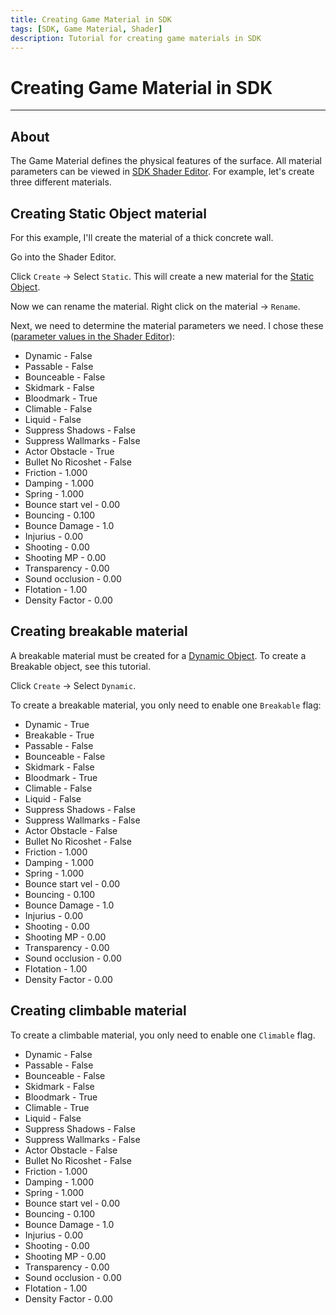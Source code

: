 ```yaml
---
title: Creating Game Material in SDK
tags: [SDK, Game Material, Shader]
description: Tutorial for creating game materials in SDK
---
```


# Creating Game Material in SDK

___

## About

The Game Material defines the physical features of the surface. All material parameters can be viewed in [SDK Shader Editor](../../modding-tools/sdk/shader-editor/README.md). For example, let's create three different materials.

## Creating Static Object material

For this example, I'll create the material of a thick concrete wall.

Go into the Shader Editor.

Click `Create` -> Select `Static`. This will create a new material for the [Static Object](../../glossary/glossary.html#static-object).

Now we can rename the material. Right click on the material -> `Rename`.

Next, we need to determine the material parameters we need. I chose these ([parameter values in the Shader Editor](../../modding-tools/sdk/shader-editor/se-item-properties.md)):

- Dynamic - False
- Passable - False
- Bounceable - False
- Skidmark - False
- Bloodmark - True
- Climable - False
- Liquid - False
- Suppress Shadows - False
- Suppress Wallmarks - False
- Actor Obstacle - True
- Bullet No Ricoshet - False
- Friction - 1.000
- Damping - 1.000
- Spring - 1.000
- Bounce start vel - 0.00
- Bouncing - 0.100
- Bounce Damage - 1.0
- Injurius - 0.00
- Shooting - 0.00
- Shooting MP - 0.00
- Transparency - 0.00
- Sound occlusion - 0.00
- Flotation - 1.00
- Density Factor - 0.00

## Creating breakable material

A breakable material must be created for a [Dynamic Object](../../glossary/glossary.html#dynamic-object). To create a Breakable object, see this tutorial.

Click `Create` -> Select `Dynamic`.

To create a breakable material, you only need to enable one `Breakable` flag:

- Dynamic - True
- Breakable - True
- Passable - False
- Bounceable - False
- Skidmark - False
- Bloodmark - True
- Climable - False
- Liquid - False
- Suppress Shadows - False
- Suppress Wallmarks - False
- Actor Obstacle - False
- Bullet No Ricoshet - False
- Friction - 1.000
- Damping - 1.000
- Spring - 1.000
- Bounce start vel - 0.00
- Bouncing - 0.100
- Bounce Damage - 1.0
- Injurius - 0.00
- Shooting - 0.00
- Shooting MP - 0.00
- Transparency - 0.00
- Sound occlusion - 0.00
- Flotation - 1.00
- Density Factor - 0.00

## Creating climbable material

To create a climbable material, you only need to enable one `Climable` flag.

- Dynamic - False
- Passable - False
- Bounceable - False
- Skidmark - False
- Bloodmark - True
- Climable - True
- Liquid - False
- Suppress Shadows - False
- Suppress Wallmarks - False
- Actor Obstacle - False
- Bullet No Ricoshet - False
- Friction - 1.000
- Damping - 1.000
- Spring - 1.000
- Bounce start vel - 0.00
- Bouncing - 0.100
- Bounce Damage - 1.0
- Injurius - 0.00
- Shooting - 0.00
- Shooting MP - 0.00
- Transparency - 0.00
- Sound occlusion - 0.00
- Flotation - 1.00
- Density Factor - 0.00
